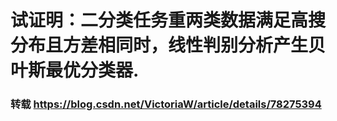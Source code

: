 # 试证明：二分类任务重两类数据满足高搜分布且方差相同时，线性判别分析产生贝叶斯最优分类器.
### 转载 https://blog.csdn.net/VictoriaW/article/details/78275394
